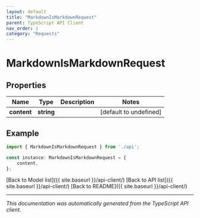 ```yaml
---
layout: default
title: "MarkdownIsMarkdownRequest"
parent: TypeScript API Client
nav_order: 1
category: "Requests"
---
```


# MarkdownIsMarkdownRequest


## Properties

Name | Type | Description | Notes
------------ | ------------- | ------------- | -------------
**content** | **string** |  | [default to undefined]

## Example

```typescript
import { MarkdownIsMarkdownRequest } from './api';

const instance: MarkdownIsMarkdownRequest = {
    content,
};
```

[Back to Model list]({{ site.baseurl }}/api-client/) [Back to API list]({{ site.baseurl }}/api-client/) [Back to README]({{ site.baseurl }}/api-client/)


---

*This documentation was automatically generated from the TypeScript API client.*
